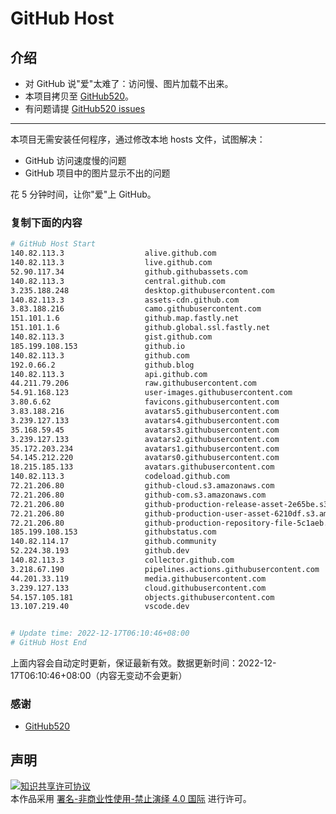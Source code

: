 # GitHub Host
## 介绍
- 对 GitHub 说"爱"太难了：访问慢、图片加载不出来。
- 本项目拷贝至 [GitHub520](https://github.com/521xueweihan/GitHub520)。
- 有问题请提 [GitHub520 issues](https://github.com/521xueweihan/GitHub520/issues/new)

---

本项目无需安装任何程序，通过修改本地 hosts 文件，试图解决：
- GitHub 访问速度慢的问题
- GitHub 项目中的图片显示不出的问题

花 5 分钟时间，让你"爱"上 GitHub。

### 复制下面的内容
```bash
# GitHub Host Start
140.82.113.3                  alive.github.com
140.82.113.3                  live.github.com
52.90.117.34                  github.githubassets.com
140.82.113.3                  central.github.com
3.235.188.248                 desktop.githubusercontent.com
140.82.113.3                  assets-cdn.github.com
3.83.188.216                  camo.githubusercontent.com
151.101.1.6                   github.map.fastly.net
151.101.1.6                   github.global.ssl.fastly.net
140.82.113.3                  gist.github.com
185.199.108.153               github.io
140.82.113.3                  github.com
192.0.66.2                    github.blog
140.82.113.3                  api.github.com
44.211.79.206                 raw.githubusercontent.com
54.91.168.123                 user-images.githubusercontent.com
3.80.6.62                     favicons.githubusercontent.com
3.83.188.216                  avatars5.githubusercontent.com
3.239.127.133                 avatars4.githubusercontent.com
35.168.59.45                  avatars3.githubusercontent.com
3.239.127.133                 avatars2.githubusercontent.com
35.172.203.234                avatars1.githubusercontent.com
54.145.212.220                avatars0.githubusercontent.com
18.215.185.133                avatars.githubusercontent.com
140.82.113.3                  codeload.github.com
72.21.206.80                  github-cloud.s3.amazonaws.com
72.21.206.80                  github-com.s3.amazonaws.com
72.21.206.80                  github-production-release-asset-2e65be.s3.amazonaws.com
72.21.206.80                  github-production-user-asset-6210df.s3.amazonaws.com
72.21.206.80                  github-production-repository-file-5c1aeb.s3.amazonaws.com
185.199.108.153               githubstatus.com
140.82.114.17                 github.community
52.224.38.193                 github.dev
140.82.113.3                  collector.github.com
3.218.67.190                  pipelines.actions.githubusercontent.com
44.201.33.119                 media.githubusercontent.com
3.239.127.133                 cloud.githubusercontent.com
54.157.105.181                objects.githubusercontent.com
13.107.219.40                 vscode.dev


# Update time: 2022-12-17T06:10:46+08:00
# GitHub Host End

```
上面内容会自动定时更新，保证最新有效。数据更新时间：2022-12-17T06:10:46+08:00（内容无变动不会更新）

### 感谢

- [GitHub520](https://github.com/521xueweihan/GitHub520)

## 声明
<a rel="license" href="https://creativecommons.org/licenses/by-nc-nd/4.0/deed.zh"><img alt="知识共享许可协议" style="border-width: 0" src="https://licensebuttons.net/l/by-nc-nd/4.0/88x31.png"></a><br>本作品采用 <a rel="license" href="https://creativecommons.org/licenses/by-nc-nd/4.0/deed.zh">署名-非商业性使用-禁止演绎 4.0 国际</a> 进行许可。